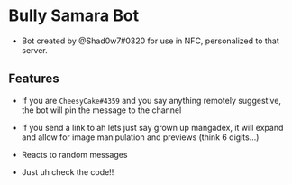 # Bully Samara Bot

- Bot created by @Shad0w7#0320 for use in NFC, personalized to that server. 

## Features
- If you are `CheesyCake#4359` and you say anything remotely suggestive, the bot will pin the message to the channel

- If you send a link to ah lets just say grown up mangadex, it will expand and allow for image manipulation and previews (think 6 digits...)

- Reacts to random messages

- Just uh check the code!!
